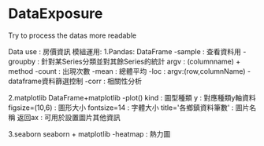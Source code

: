 # DataExposure
Try to process the datas more readable

Data use : 房價資訊
模組運用:
1.Pandas:
  DataFrame
    -sample : 查看資料用
    -groupby : 針對某Series分類並對其餘Series的統計 argv : (columnname) + method
      -count : 出現次數
      -mean : 總體平均
    -loc : argv:(row,columnName)
    -dataframe資料篩選控制
    -corr : 相關性分析

2.matplotlib
  DataFrame+matplotlib
    -plot()
      kind : 圖型種類
      y : 對應種類y軸資料
      figsize=(10,6) : 圖形大小
      fontsize=14 : 字體大小
      title='各鄉鎮資料筆數' : 圖片名稱
      返回ax : 可用於設置圖片其他資訊

3.seaborn
  seaborn + matplotlib
  -heatmap : 熱力圖
